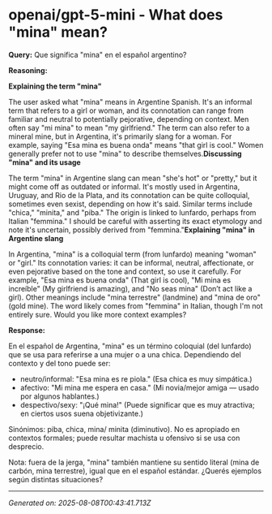 # openai/gpt-5-mini - What does "mina" mean?

**Query:** Que significa "mina" en el español argentino?

**Reasoning:**

**Explaining the term "mina"**

The user asked what "mina" means in Argentine Spanish. It's an informal term that refers to a girl or woman, and its connotation can range from familiar and neutral to potentially pejorative, depending on context. Men often say "mi mina" to mean "my girlfriend." The term can also refer to a mineral mine, but in Argentina, it's primarily slang for a woman. For example, saying "Esa mina es buena onda" means "that girl is cool." Women generally prefer not to use "mina" to describe themselves.**Discussing "mina" and its usage**

The term "mina" in Argentine slang can mean "she's hot" or "pretty," but it might come off as outdated or informal. It's mostly used in Argentina, Uruguay, and Rio de la Plata, and its connotation can be quite colloquial, sometimes even sexist, depending on how it's said. Similar terms include "chica," "minita," and "piba." The origin is linked to lunfardo, perhaps from Italian "femmina." I should be careful with asserting its exact etymology and note it's uncertain, possibly derived from "femmina."**Explaining "mina" in Argentine slang**

In Argentina, "mina" is a colloquial term (from lunfardo) meaning "woman" or "girl." Its connotation varies: it can be informal, neutral, affectionate, or even pejorative based on the tone and context, so use it carefully. For example, "Esa mina es buena onda" (That girl is cool), "Mi mina es increíble" (My girlfriend is amazing), and "No seas mina" (Don’t act like a girl). Other meanings include "mina terrestre" (landmine) and "mina de oro" (gold mine). The word likely comes from "femmina" in Italian, though I'm not entirely sure. Would you like more context examples?

**Response:**

En el español de Argentina, "mina" es un término coloquial (del lunfardo) que se usa para referirse a una mujer o a una chica. Dependiendo del contexto y del tono puede ser:

- neutro/informal: "Esa mina es re piola." (Esa chica es muy simpática.)
- afectivo: "Mi mina me espera en casa." (Mi novia/mejor amiga — usado por algunos hablantes.)
- despectivo/sexy: "¡Qué mina!" (Puede significar que es muy atractiva; en ciertos usos suena objetivizante.)

Sinónimos: piba, chica, mina/ minita (diminutivo). No es apropiado en contextos formales; puede resultar machista u ofensivo si se usa con desprecio.

Nota: fuera de la jerga, "mina" también mantiene su sentido literal (mina de carbón, mina terrestre), igual que en el español estándar. ¿Querés ejemplos según distintas situaciones?

---
*Generated on: 2025-08-08T00:43:41.713Z*
